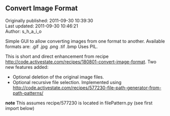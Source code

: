 ## Convert Image Format  
Originally published: 2011-09-30 10:39:30  
Last updated: 2011-09-30 10:46:21  
Author: s_h_a_i_o   
  
Simple GUI to allow converting images from one format to another. Available formats are: .gif .jpg .png .tif .bmp Uses PIL.

This is short and direct enhancement from recipe http://code.activestate.com/recipes/180801-convert-image-format. Two new features added:
- Optional deletion of the original image files.
- Optional recursive file selection. Implemented using http://code.activestate.com/recipes/577230-file-path-generator-from-path-patterns/

**note** This assumes recipe/577230 is located in filePattern.py (see first import below)